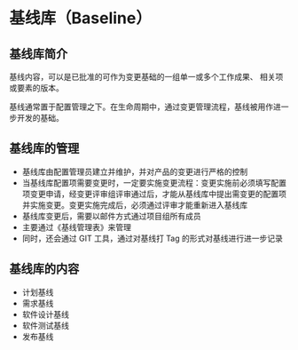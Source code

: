 # 基线库（Baseline）
## 基线库简介
基线内容，可以是已批准的可作为变更基础的一组单一或多个工作成果、 相关项或要素的版本。

基线通常置于配置管理之下。在生命周期中，通过变更管理流程，基线被用作进一步开发的基础。
## 基线库的管理
- 基线库由配置管理员建立并维护，并对产品的变更进行严格的控制
- 当基线库配置项需要变更时，一定要实施变更流程：变更实施前必须填写配置项变更申请，经变更评审组评审通过后，才能从基线库中提出需变更的配置项并实施变更。变更实施完成后，必须通过评审才能重新进入基线库
- 基线库变更后，需要以邮件方式通过项目组所有成员
- 主要通过《基线管理表》来管理
- 同时，还会通过 GIT 工具，通过对基线打 Tag 的形式对基线进行进一步记录

## 基线库的内容
- 计划基线
- 需求基线
- 软件设计基线
- 软件测试基线
- 发布基线